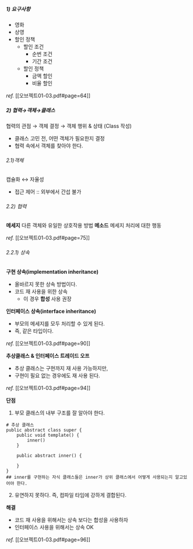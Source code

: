 
##### 1) 요구사항

+ 영화
+ 상영
+ 할인 정책
	+ 할인 조건
		+ 순번 조건
		+ 기간 조건
	+ 할인 정책
		+ 금액 할인
		+ 비율 할인

*ref.*
[[오브젝트01-03.pdf#page=64]]

##### 2) 협력→객체→클래스

협력의 관점 → 객체 결정 → 객체 행위 & 상태 (Class 작성)
+ 클래스 고민 전, 어떤 객체가 필요한지 결정
+ 협력 속에서 객체를 찾아야 한다.

###### 2.1)객체
캡슐화 ↔ 자율성 
+ 접근 제어 :: 외부에서 간섭 불가

###### 2.2) 협력
**메세지**
다른 객체와 유일한 상호작용 방법
**메소드**
메세지 처리에 대한 행동

*ref.*
[[오브젝트01-03.pdf#page=75]]

###### 2.2.1) 상속
**구현 상속(implementation inheritance)**
+ 올바르지 못한 상속 방법이다.
+ 코드 재 사용을 위한 상속
	+ 이 경우 **합성** 사용 권장

**인터페이스 상속(interface inheritance)**
+ 부모의 메세지를 모두 처리할 수 있게 된다. 
+ 즉, 같은 타입이다.

*ref.*
[[오브젝트01-03.pdf#page=90]]


**추상클래스 & 인터페이스 트레이드 오프**
+ 추상 클래스는 구현까지 재 사용 가능하지만,
+ 구현이 필요 없는 경우에도 재 사용 된다.

*ref.*
[[오브젝트01-03.pdf#page=94]]


**단점**
1) 부모 클래스의 내부 구조를 잘 알아야 한다.
```
# 추상 클래스
public abstract class super {
	public void template() {
		inner()
	}

	public abstract inner() {
		
	}
} 
## inner를 구현하는 자식 클래스들은 inner가 상위 클래스에서 어떻게 사용되는지 알고있어야 한다.
```

2) 유연하지 못하다. 즉, 컴파일 타임에 강하게 결합된다.

**해결**
+ 코드 재 사용을 위해서는 상속 보다는 합성을 사용하자
+ 인터페이스 사용을 위해서는 상속 OK

*ref.*
[[오브젝트01-03.pdf#page=96]]




